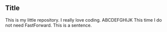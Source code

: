 ## Title

This is my little repository.
I really love coding.
ABCDEFGHIJK
This time I do not need FastForward.
This is a sentence.